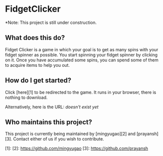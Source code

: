 # FidgetClicker

*Note: This project is still under construction. 

## What does this do? 

Fidget Clicker is a game in which your goal is to get as many spins with your fidget spinner as possible. You start spinning your fidget spinner by clicking on it. Once you have accumulated some spins, you can spend some of them to acquire items to help you out. 

## How do I get started? 

Click [here][1] to be redirected to the game. It runs in your browser, there is nothing to download. 

Alternatively, here is the URL: *doesn't exist yet*

## Who maintains this project? 

This project is currently being maintained by [mingyugao][2] and [prayansh][3]. 
Contact either of us if you wish to contribute. 

  [1]: 
  [2]: https://github.com/mingyugao
  [3]: https://github.com/prayansh
